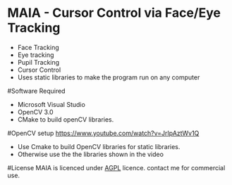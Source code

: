 # MAIA - Cursor Control via Face/Eye Tracking 
- Face Tracking 
- Eye tracking 
- Pupil Tracking 
- Cursor Control
- Uses static libraries to make the program run on any computer

#Software Required
- Microsoft Visual Studio 
- OpenCV 3.0
- CMake to build openCV libraries.

#OpenCV setup
https://www.youtube.com/watch?v=JrIpAztWv1Q
- Use Cmake to build OpenCV libraries for static libraries.
- Otherwise use the the libraries shown in the video 

#License
MAIA is licenced under [AGPL](https://github.com/danyalsiraj/MAIA-Cursor-Control-/blob/master/LICENSE.txt) licence. contact me for commercial use. 
